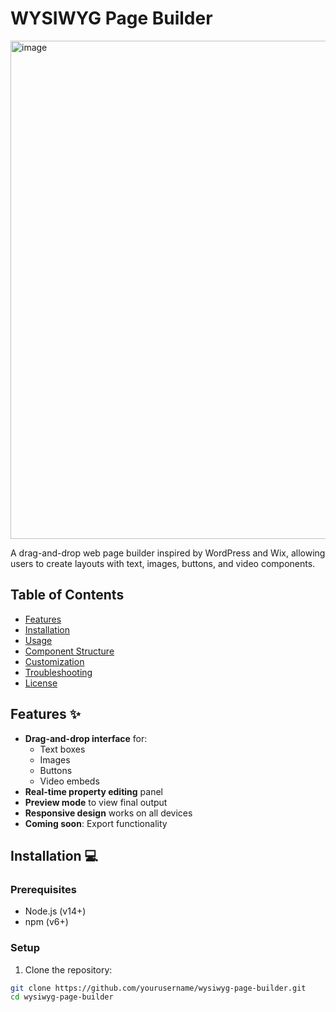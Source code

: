# WYSIWYG Page Builder

<img width="1470" height="797" alt="image" src="https://github.com/user-attachments/assets/63b94926-def3-48a7-9291-3d28f62121ad" />

A drag-and-drop web page builder inspired by WordPress and Wix, allowing users to create layouts with text, images, buttons, and video components.

## Table of Contents
- [Features](#features)
- [Installation](#installation)
- [Usage](#usage)
- [Component Structure](#component-structure)
- [Customization](#customization)
- [Troubleshooting](#troubleshooting)
- [License](#license)

## Features ✨
- **Drag-and-drop interface** for:
  - Text boxes
  - Images
  - Buttons 
  - Video embeds
- **Real-time property editing** panel
- **Preview mode** to view final output
- **Responsive design** works on all devices
- **Coming soon**: Export functionality

## Installation 💻

### Prerequisites
- Node.js (v14+)
- npm (v6+)

### Setup
1. Clone the repository:
```bash
git clone https://github.com/yourusername/wysiwyg-page-builder.git
cd wysiwyg-page-builder
